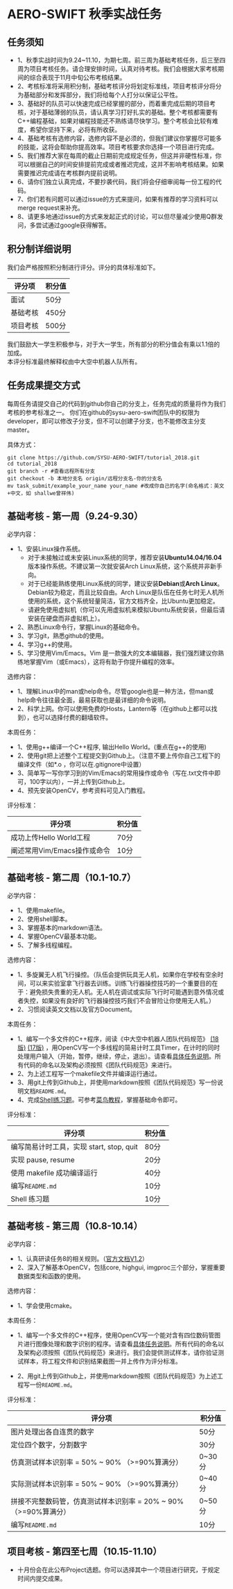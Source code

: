 # AERO-SWIFT 秋季实战任务

## 任务须知

- 1、秋季实战时间为9.24~11.10，为期七周。前三周为基础考核任务，后三至四周为项目考核任务。请合理安排时间，认真对待考核。我们会根据大家考核期间的综合表现于11月中旬公布考核结果。
- 2、考核标准将采用积分制，基础考核评分将划定标准线，项目考核评分将分为基础部分和发挥部分，我们将给每个人打分以保证公平性。
- 3、基础好的队员可以快速完成已经掌握的部分，而着重完成后期的项目考核，对于基础薄弱的队员，请认真学习打好扎实的基础。整个考核都需要有C++编程基础，如果对编程技能还不熟练请尽快学习。整个考核会比较有难度，希望你坚持下来，必将有所收获。
- 4、基础考核有选修内容，选修内容不是必须的，但我们建议你掌握尽可能多的技能，这将会帮助你提高效率。项目考核要求你选择一个项目进行完成。
- 5、我们推荐大家在每周的截止日期前完成规定任务，但这并非硬性标准，你可以根据自己的时间安排提前完成或者推迟完成，这并不影响考核结果。如果需要推迟完成请在考核群内提前说明。
- 6、请你们独立认真完成，不要抄袭代码，我们将会仔细审阅每一份工程的代码。
- 7、你们若有问题可以通过issue的方式来提问，如果有推荐的学习资料可以merge request来补充。
- 8、请更多地通过issue的方式来发起正式的讨论，可以但尽量减少使用Q群发问，多尝试通过google获得解答。

## 积分制详细说明

我们会严格按照积分制进行评分。评分的具体标准如下。  

| 评分项            | 积分值                |  
| ---------------- | -------------------- |  
| 面试             | 50分                 |  
| 基础考核         | 450分                |  
| 项目考核         | 500分                |  

我们鼓励大一学生积极参与，对于大一学生，所有部分的积分值会有乘以1.1倍的加成。  
本评分标准最终解释权由中大空中机器人队所有。  

## 任务成果提交方式

每周任务请提交自己的代码到github你自己的分支上，任务完成的质量将作为我们考核的参考标准之一。
你们在github的sysu-aero-swift团队中的权限为developer，即可以修改子分支，但不可以创建子分支，也不能修改主分支master。

具体方式：
```
git clone https://github.com/SYSU-AERO-SWIFT/tutorial_2018.git
cd tutorial_2018
git branch -r #查看远程所有分支
git checkout -b 本地分支名 origin/远程分支名-你的分支名
mv task_submit/example_your_name your_name #改成你自己的名字(命名格式：英文+中文，如 shallwe曾祥伟)
```


## 基础考核 - 第一周（9.24-9.30）

必学内容：

- 1、安装Linux操作系统。
    - 对于未接触过或未安装Linux系统的同学，推荐安装**Ubuntu14.04/16.04**版本操作系统。不建议第一次就安装Arch Linux系统，这个系统并非新手向。
    - 对于已经能熟练使用Linux系统的同学，建议安装**Debian**或**Arch Linux**。Debian较为稳定，而且比较自由。Arch Linux是队伍在任务七时无人机所使用的系统，这个系统轻量简洁，官方文档齐全，比Ubuntu更加稳定。
    - 请避免使用虚拟机（你可以先用虚拟机来模拟Ubuntu系统安装，但最后请安装在硬盘而非虚拟机上）。
- 2、熟悉Linux命令行，掌握Linux的基础命令。
- 3、学习git，熟悉github的使用。
- 4、学习g++的使用。
- 5、学习使用Vim/Emacs。Vim 是一款强大的文本编辑器，我们强烈建议你熟练地掌握Vim（或Emacs），这将有助于你提升编程的效率。

选修内容：

- 1、理解Linux中的man或help命令。尽管google也是一种方法，但man或help命令往往最全面，最易获取也是最详细的命令说明。
- 2、科学上网。你可以使用免费的Hosts，Lantern等（在github上都可以找到），也可以选择付费的翻墙软件。

本周任务：

- 1、使用g++编译一个C++程序, 输出Hello World。(重点在g++的使用)
- 2、使用git把上述整个工程提交到Github上。（注意不要上传你自己工程下的编译文件（如*.o ，你可以在.gitignore中设置）
- 3、简单写一写你学习到的Vim/Emacs的常用操作或命令（写在.txt文件中即可，100字以内），一并上传到Github上。
- 4、预先安装OpenCV，参考资料可见入门教程。

评分标准：  

| 评分项               | 积分值                      |  
| ----------------    | -------------------------- |  
| 成功上传Hello World工程      | 70分              |  
| 阐述常用Vim/Emacs操作或命令  | 10分              |  


## 基础考核 - 第二周（10.1-10.7）

必学内容：

- 1、使用makefile。
- 2、使用shell脚本。
- 3、掌握基本的markdown语法。
- 4、掌握OpenCV最基本功能。
- 5、了解多线程编程。


选修内容：

- 1、多旋翼无人机飞行操控。（队伍会提供玩具无人机，如果你在学校有空余时间，可以来实验室拿飞行器去训练。训练飞行器操控技巧的一个重要目的在于：避免损失贵重的无人机。无人机在调试或实际飞行时可能遇到意外情况或者失控，如果没有良好的飞行器操控技巧我们不会冒险让你使用无人机。）
- 2、习惯阅读英文文档以及官方Document。

本周任务：

- 1、编写一个多文件的C++程序，阅读《中大空中机器人团队代码规范》 [(18版)](https://github.com/SYSU-AERO-SWIFT/tutorial_2018/blob/master/docs/team_program_specification.md) [(17版)](https://shimo.im/doc/rfK9ome7WLEZ0xrA/) ，用OpenCV写一个多线程的简易计时工具Timer，在计时的同时处理用户输入（开始，暂停，继续，停止，退出）。请查看[具体任务说明](https://github.com/SYSU-AERO-SWIFT/tutorial_2018/blob/master/docs/exercises/timer_exercise.md)。所有代码的命名以及架构必须按照《团队代码规范》来进行。
- 2、为上述工程写一个makefile文件并编译运行通过。
- 3、用git上传到Github上，并使用markdown按照《团队代码规范》写一份说明文档`README.md`。
- 4、完成[Shell练习题](https://github.com/SYSU-AERO-SWIFT/tutorial_2018/blob/master/docs/exercises/shell_exercise.md)。可参考[菜鸟教程](http://www.runoob.com/linux/linux-shell.html)，掌握基础命令即可。

评分标准：  

| 评分项               | 积分值                      |
| ----------------    | -------------------------- |
| 编写简易计时工具，实现 start, stop, quit  | 80分        |
| 实现 pause, resume                      | 20分        |
| 使用 makefile 成功编译运行       | 40分              |
| 编写`README.md`       | 10分              |
| Shell 练习题       | 10分              |


## 基础考核 - 第三周（10.8-10.14）

必学内容：

- 1、认真研读任务8的相关规则。（[官方文档V1.2](http://www.aerialroboticscompetition.org/assets/downloads/mission8rules_1.2.pdf)）  
- 2、深入了解基本OpenCV，包括core, highgui, imgproc三个部分，掌握重要数据类型和函数的使用。

选修内容：

- 1、学会使用cmake。

本周任务：

- 1、编写一个多文件的C++程序，使用OpenCV写一个能对含有四位数码管图片进行图像处理和数字识别的程序。请查看[具体任务说明](https://github.com/SYSU-AERO-SWIFT/tutorial_2018/blob/master/docs/exercises/digit_exercise.md)。所有代码的命名以及架构必须按照《团队代码规范》来进行。我们会提供测试样本，请你验证测试样本，将工程文件和识别结果截图一并上传作为评分标准。

- 2、用git上传到Github上，并使用markdown按照《团队代码规范》为上述工程写一份`README.md`。

评分标准：  

| 评分项               | 积分值                      |
| ----------------    | -------------------------- |
| 图片处理出各自连贯的数字       | 50分        |
| 定位四个数字，分割数字        | 30分        |
| 仿真测试样本识别率 = 50% ~ 90% （>=90%算满分）         | 0~30分        |
| 实际测试样本识别率 = 50% ~ 90% （>=90%算满分）        | 0~40分        |
| 拼接不完整数码管，仿真测试样本识别率 = 20% ~ 90% （>=90%算满分） | 0~50分   |
| 编写`README.md`       | 10分              |


## 项目考核 - 第四至七周（10.15-11.10）

- 十月份会在此公布Project选题。你可以选择其中一个项目进行研究，于规定时间内提交成果。



